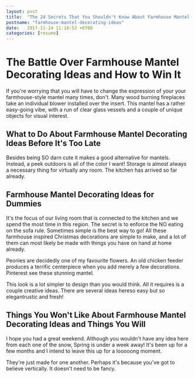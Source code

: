 ```yaml
---
layout: post
title:  "The 24 Secrets That You Shouldn't Know About Farmhouse Mantel Decorating Ideas"
postname: "farmhouse-mantel-decorating-ideas"
date:   2017-11-24 11:18:52 +0700
categories: [resume]
---
```

 The Battle Over Farmhouse Mantel Decorating Ideas and How to Win It 
=====================================================================

If you're worrying that you will have to change the expression of your your farmhouse-style mantel many times, don't. Many wood burning fireplaces take an individual blower installed over the insert. This mantel has a rather easy-going vibe, with a run of clear glass vessels and a couple of unique objects for visual interest.

 What to Do About Farmhouse Mantel Decorating Ideas Before It's Too Late 
-------------------------------------------------------------------------

Besides being SO darn cute it makes a good alternative for mantels. Instead, a peek outdoors is all of the color I want! Storage is almost always a necessary thing for virtually any room. The kitchen has arrived so far already.

 Farmhouse Mantel Decorating Ideas for Dummies 
-----------------------------------------------

It's the focus of our living room that is connected to the kitchen and we spend the most time in this region. The secret is to enforce the NO eating on the sofa rule. Sometimes simple is the best way to go! All these farmhouse inspired Christmas decorations are simple to make, and a lot of them can most likely be made with things you have on hand at home already.

Peonies are decidedly one of my favourite flowers. An old chicken feeder produces a terrific centerpiece when you add merely a few decorations. Pinterest see these stunning mantel.

This look is a lot simpler to design than you would think. All it requires is a couple creative ideas. There are several ideas hereso easy but so elegantrustic and fresh!

 Things You Won't Like About Farmhouse Mantel Decorating Ideas and Things You Will 
-----------------------------------------------------------------------------------

I hope you had a great weekend. Although you wouldn't have any idea here from each one of the snow, Spring is under a week away! It's been up for a few months and I intend to leave this up for a looooong moment.

They're just made for one another. Perhaps it's because you've got to believe vertically. It doesn't need to be fancy.
